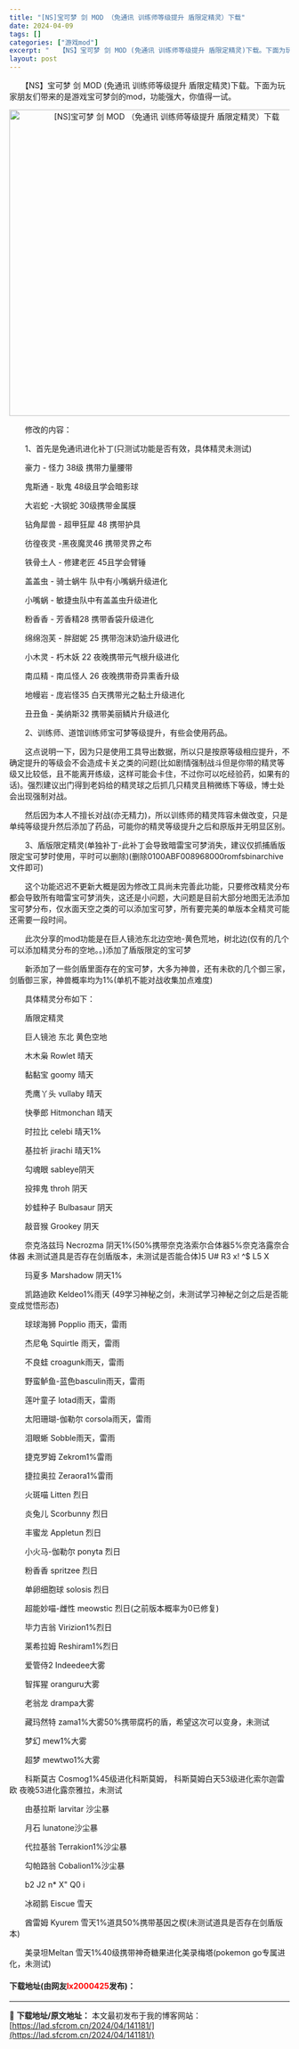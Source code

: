 ```yaml
---
title: "[NS]宝可梦 剑 MOD （免通讯 训练师等级提升 盾限定精灵）下载"
date: 2024-04-09
tags: []
categories: ["游戏mod"]
excerpt: "　　【NS】宝可梦 剑 MOD (免通讯 训练师等级提升 盾限定精灵)下载。下面为玩家朋友们带来的是游戏宝可梦剑的mod，功能强大，你值得一试。 　　修改的内容： 　　1、首先是免通讯进化补丁(只测试功能是否有效，具体精灵未测试) 　　豪力 - 怪力 38级 携带力量腰带 　　鬼斯通 - 耿鬼 48&hellip;"
layout: post
---
```


 <p>　　【NS】宝可梦 剑 MOD (免通讯 训练师等级提升 盾限定精灵)下载。下面为玩家朋友们带来的是游戏宝可梦剑的mod，功能强大，你值得一试。</p> <p align="center"><img align="" border="0" src="https://lad.sfcrom.cn/wp-content/uploads/2024/04/20240409_661501c26926a.webp" width="550" alt="[NS]宝可梦 剑 MOD （免通讯 训练师等级提升 盾限定精灵）下载" /></p> <p>　　修改的内容：</p> <p>　　1、首先是免通讯进化补丁(只测试功能是否有效，具体精灵未测试)</p> <p>　　豪力 - 怪力 38级 携带力量腰带</p> <p>　　鬼斯通 - 耿鬼 48级且学会暗影球</p> <p>　　大岩蛇 -大钢蛇 30级携带金属膜</p> <p>　　钻角犀兽 - 超甲狂犀 48 携带护具</p> <p>　　彷徨夜灵 -黑夜魔灵46 携带灵界之布</p> <p>　　铁骨土人 - 修建老匠 45且学会臂锤</p> <p>　　盖盖虫 - 骑士蜗牛 队中有小嘴蜗升级进化</p> <p>　　小嘴蜗 - 敏捷虫队中有盖盖虫升级进化</p> <p>　　粉香香 - 芳香精28 携带香袋升级进化</p> <p>　　绵绵泡芙 - 胖甜妮 25 携带泡沫奶油升级进化</p> <p>　　小木灵 - 朽木妖 22 夜晚携带元气根升级进化</p> <p>　　南瓜精 - 南瓜怪人 26 夜晚携带奇异熏香升级</p> <p>　　地幔岩 - 庞岩怪35 白天携带光之黏土升级进化</p> <p>　　丑丑鱼 - 美纳斯32 携带美丽鳞片升级进化</p> <p>　　2、训练师、道馆训练师宝可梦等级提升，有些会使用药品。</p> <p>　　这点说明一下，因为只是使用工具导出数据，所以只是按原等级相应提升，不确定提升的等级会不会造成卡关之类的问题(比如剧情强制战斗但是你带的精灵等级又比较低，且不能离开练级，这样可能会卡住，不过你可以吃经验药，如果有的话)。强烈建议出门得到老妈给的精灵球之后抓几只精灵且稍微练下等级，博士处会出现强制对战。</p> <p>　　然后因为本人不擅长对战(亦无精力)，所以训练师的精灵阵容未做改变，只是单纯等级提升然后添加了药品，可能你的精灵等级提升之后和原版并无明显区别。</p> <p>　　3、盾版限定精灵(单独补丁-此补丁会导致暗雷宝可梦消失，建议仅抓捕盾版限定宝可梦时使用，平时可以删除)(删除0100ABF008968000romfsbinarchive文件即可)</p> <p>　　这个功能迟迟不更新大概是因为修改工具尚未完善此功能，只要修改精灵分布都会导致所有暗雷宝可梦消失，这还是小问题，大问题是目前大部分地图无法添加宝可梦分布，仅水面天空之类的可以添加宝可梦，所有要完美的单版本全精灵可能还需要一段时间。</p> <p>　　此次分享的mod功能是在巨人镜池东北边空地-黄色荒地，树北边(仅有的几个可以添加精灵分布的空地。。)添加了盾版限定的宝可梦</p> <p>　　新添加了一些剑盾里面存在的宝可梦，大多为神兽，还有未砍的几个御三家，剑盾御三家，神兽概率均为1%(单机不能对战收集加点难度)</p> <p>　　具体精灵分布如下：</p> <p>　　盾限定精灵</p> <p>　　巨人镜池 东北 黄色空地</p> <p>　　木木枭 Rowlet 晴天</p> <p>　　黏黏宝 goomy 晴天</p> <p>　　秃鹰丫头 vullaby 晴天</p> <p>　　快拳郎 Hitmonchan 晴天</p> <p>　　时拉比 celebi 晴天1%</p> <p>　　基拉祈 jirachi 晴天1%</p> <p>　　勾魂眼 sableye阴天</p> <p>　　投摔鬼 throh 阴天</p> <p>　　妙蛙种子 Bulbasaur 阴天</p> <p>　　敲音猴 Grookey 阴天</p> <p>　　奈克洛兹玛 Necrozma 阴天1%(50%携带奈克洛索尔合体器5%奈克洛露奈合体器 未测试道具是否存在剑盾版本，未测试是否能合体)5 U# R3 x! ^$ L5 X</p> <p>　　玛夏多 Marshadow 阴天1%</p> <p>　　凯路迪欧 Keldeo1%雨天 (49学习神秘之剑，未测试学习神秘之剑之后是否能变成觉悟形态)</p> <p>　　球球海狮 Popplio 雨天，雷雨</p> <p>　　杰尼龟 Squirtle 雨天，雷雨</p> <p>　　不良蛙 croagunk雨天，雷雨</p> <p>　　野蛮鲈鱼-蓝色basculin雨天，雷雨</p> <p>　　莲叶童子 lotad雨天，雷雨</p> <p>　　太阳珊瑚-伽勒尔 corsola雨天，雷雨</p> <p>　　泪眼蜥 Sobble雨天，雷雨</p> <p>　　捷克罗姆 Zekrom1%雷雨</p> <p>　　捷拉奥拉 Zeraora1%雷雨</p> <p>　　火斑喵 Litten 烈日</p> <p>　　炎兔儿 Scorbunny 烈日</p> <p>　　丰蜜龙 Appletun 烈日</p> <p>　　小火马-伽勒尔 ponyta 烈日</p> <p>　　粉香香 spritzee 烈日</p> <p>　　单卵细胞球 solosis 烈日</p> <p>　　超能妙喵-雌性 meowstic 烈日(之前版本概率为0已修复)</p> <p>　　毕力吉翁 Virizion1%烈日</p> <p>　　莱希拉姆 Reshiram1%烈日</p> <p>　　爱管侍2 Indeedee大雾</p> <p>　　智挥猩 oranguru大雾</p> <p>　　老翁龙 drampa大雾</p> <p>　　藏玛然特 zama1%大雾50%携带腐朽的盾，希望这次可以变身，未测试</p> <p>　　梦幻 mew1%大雾</p> <p>　　超梦 mewtwo1%大雾</p> <p>　　科斯莫古 Cosmog1%45级进化科斯莫姆， 科斯莫姆白天53级进化索尔迦雷欧 夜晚53进化露奈雅拉，未测试</p> <p>　　由基拉斯 larvitar 沙尘暴</p> <p>　　月石 lunatone沙尘暴</p> <p>　　代拉基翁 Terrakion1%沙尘暴</p> <p>　　勾帕路翁 Cobalion1%沙尘暴</p> <p>　　b2 J2 n* X&quot; Q0 i</p> <p>　　冰砌鹅 Eiscue 雪天</p> <p>　　酋雷姆 Kyurem 雪天1%道具50%携带基因之楔(未测试道具是否存在剑盾版本)</p> <p>　　美录坦Meltan 雪天1%40级携带神奇糖果进化美录梅塔(pokemon go专属进化，未测试)</p> <p><h4>下载地址(由网友<font color="red">lx2000425</font>发布)：</h4></p> 

---
📖 **下载地址/原文地址：** 本文最初发布于我的博客网站：[https://lad.sfcrom.cn/2024/04/141181/](https://lad.sfcrom.cn/2024/04/141181/)
